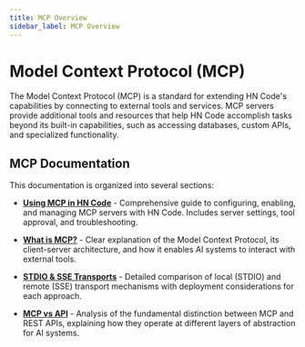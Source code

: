```yaml
---
title: MCP Overview
sidebar_label: MCP Overview
---
```


# Model Context Protocol (MCP)

The Model Context Protocol (MCP) is a standard for extending HN Code's capabilities by connecting to external tools and services. MCP servers provide additional tools and resources that help HN Code accomplish tasks beyond its built-in capabilities, such as accessing databases, custom APIs, and specialized functionality.

## MCP Documentation

This documentation is organized into several sections:

- [**Using MCP in HN Code**](/features/mcp/using-mcp-in-kilo-code) - Comprehensive guide to configuring, enabling, and managing MCP servers with HN Code. Includes server settings, tool approval, and troubleshooting.

- [**What is MCP?**](/features/mcp/what-is-mcp) - Clear explanation of the Model Context Protocol, its client-server architecture, and how it enables AI systems to interact with external tools.

- [**STDIO & SSE Transports**](/features/mcp/server-transports) - Detailed comparison of local (STDIO) and remote (SSE) transport mechanisms with deployment considerations for each approach.

- [**MCP vs API**](/features/mcp/mcp-vs-api) - Analysis of the fundamental distinction between MCP and REST APIs, explaining how they operate at different layers of abstraction for AI systems.
